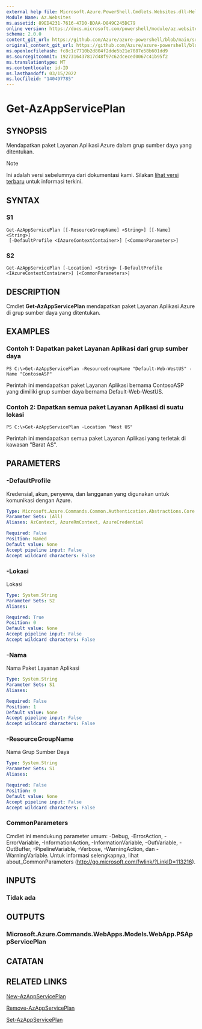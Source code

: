```yaml
---
external help file: Microsoft.Azure.PowerShell.Cmdlets.Websites.dll-Help.xml
Module Name: Az.Websites
ms.assetid: 89ED4231-7616-47D0-BDAA-D849C245DC79
online version: https://docs.microsoft.com/powershell/module/az.websites/get-azappserviceplan
schema: 2.0.0
content_git_url: https://github.com/Azure/azure-powershell/blob/main/src/Websites/Websites/help/Get-AzAppServicePlan.md
original_content_git_url: https://github.com/Azure/azure-powershell/blob/main/src/Websites/Websites/help/Get-AzAppServicePlan.md
ms.openlocfilehash: fc8c1c7710b2d804f2dde5b21e7087e58b601dd9
ms.sourcegitcommit: 1927316437817d48f97c62dceced0067c41b95f2
ms.translationtype: MT
ms.contentlocale: id-ID
ms.lasthandoff: 03/15/2022
ms.locfileid: "140497785"
---
```

# Get-AzAppServicePlan

## SYNOPSIS
Mendapatkan paket Layanan Aplikasi Azure dalam grup sumber daya yang ditentukan.

> [!NOTE]
>Ini adalah versi sebelumnya dari dokumentasi kami. Silakan [lihat versi terbaru](/powershell/module/az.websites/get-azappserviceplan) untuk informasi terkini.

## SYNTAX

### S1
```
Get-AzAppServicePlan [[-ResourceGroupName] <String>] [[-Name] <String>]
 [-DefaultProfile <IAzureContextContainer>] [<CommonParameters>]
```

### S2
```
Get-AzAppServicePlan [-Location] <String> [-DefaultProfile <IAzureContextContainer>] [<CommonParameters>]
```

## DESCRIPTION
Cmdlet **Get-AzAppServicePlan** mendapatkan paket Layanan Aplikasi Azure di grup sumber daya yang ditentukan.

## EXAMPLES

### Contoh 1: Dapatkan paket Layanan Aplikasi dari grup sumber daya
```
PS C:\>Get-AzAppServicePlan -ResourceGroupName "Default-Web-WestUS" -Name "ContosoASP"
```

Perintah ini mendapatkan paket Layanan Aplikasi bernama ContosoASP yang dimiliki grup sumber daya bernama Default-Web-WestUS.

### Contoh 2: Dapatkan semua paket Layanan Aplikasi di suatu lokasi
```
PS C:\>Get-AzAppServicePlan -Location "West US"
```

Perintah ini mendapatkan semua paket Layanan Aplikasi yang terletak di kawasan "Barat AS".

## PARAMETERS

### -DefaultProfile
Kredensial, akun, penyewa, dan langganan yang digunakan untuk komunikasi dengan Azure.

```yaml
Type: Microsoft.Azure.Commands.Common.Authentication.Abstractions.Core.IAzureContextContainer
Parameter Sets: (All)
Aliases: AzContext, AzureRmContext, AzureCredential

Required: False
Position: Named
Default value: None
Accept pipeline input: False
Accept wildcard characters: False
```

### -Lokasi
Lokasi 

```yaml
Type: System.String
Parameter Sets: S2
Aliases:

Required: True
Position: 0
Default value: None
Accept pipeline input: False
Accept wildcard characters: False
```

### -Nama
Nama Paket Layanan Aplikasi

```yaml
Type: System.String
Parameter Sets: S1
Aliases:

Required: False
Position: 1
Default value: None
Accept pipeline input: False
Accept wildcard characters: False
```

### -ResourceGroupName
Nama Grup Sumber Daya

```yaml
Type: System.String
Parameter Sets: S1
Aliases:

Required: False
Position: 0
Default value: None
Accept pipeline input: False
Accept wildcard characters: False
```

### CommonParameters
Cmdlet ini mendukung parameter umum: -Debug, -ErrorAction, -ErrorVariable, -InformationAction, -InformationVariable, -OutVariable, -OutBuffer, -PipelineVariable, -Verbose, -WarningAction, dan -WarningVariable. Untuk informasi selengkapnya, lihat about_CommonParameters (http://go.microsoft.com/fwlink/?LinkID=113216).

## INPUTS

### Tidak ada

## OUTPUTS

### Microsoft.Azure.Commands.WebApps.Models.WebApp.PSAppServicePlan

## CATATAN

## RELATED LINKS

[New-AzAppServicePlan](./New-AzAppServicePlan.md)

[Remove-AzAppServicePlan](./Remove-AzAppServicePlan.md)

[Set-AzAppServicePlan](./Set-AzAppServicePlan.md)


